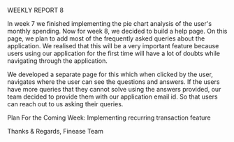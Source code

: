 WEEKLY REPORT 8

In week 7 we finished implementing the pie chart analysis of the user's monthly spending. Now for week 8, we decided to build a help page.
On this page, we plan to add most of the frequently asked queries about the application. We realised that this will be a very important feature 
because users using our application for the first time will have a lot of doubts while navigating through the application.

We developed a separate page for this which when clicked by the user, navigates where the user can see the questions and answers. If the users have more 
queries that they cannot solve using the answers provided, our team decided to provide them with our application email id. So that users can reach out to us
asking their queries.

Plan For the Coming Week: Implementing recurring transaction feature

Thanks & Regards,
Finease Team
